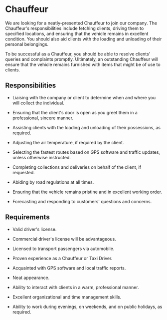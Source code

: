 # Chauffeur

We are looking for a neatly-presented Chauffeur to join our company. The Chauffeur's responsibilities include fetching clients, driving them to specified locations, and ensuring that the vehicle remains in excellent condition. You should also aid clients with the loading and unloading of their personal belongings.

To be successful as a Chauffeur, you should be able to resolve clients' queries and complaints promptly. Ultimately, an outstanding Chauffeur will ensure that the vehicle remains furnished with items that might be of use to clients.

## Responsibilities

* Liaising with the company or client to determine when and where you will collect the individual.

* Ensuring that the client's door is open as you greet them in a professional, sincere manner.

* Assisting clients with the loading and unloading of their possessions, as required.

* Adjusting the air temperature, if required by the client.

* Selecting the fastest routes based on GPS software and traffic updates, unless otherwise instructed.

* Completing collections and deliveries on behalf of the client, if requested.

* Abiding by road regulations at all times.

* Ensuring that the vehicle remains pristine and in excellent working order.

* Forecasting and responding to customers' questions and concerns.

## Requirements

* Valid driver's license.

* Commercial driver's license will be advantageous.

* Licensed to transport passengers via automobile.

* Proven experience as a Chauffeur or Taxi Driver.

* Acquainted with GPS software and local traffic reports.

* Neat appearance.

* Ability to interact with clients in a warm, professional manner.

* Excellent organizational and time management skills.

* Ability to work during evenings, on weekends, and on public holidays, as required.

